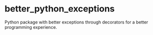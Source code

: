 # better_python_exceptions
Python package with better exceptions through decorators for a better programming experience.
